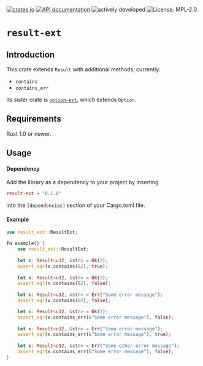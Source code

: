 [![crates.io](https://img.shields.io/crates/v/result-ext.svg)](https://crates.io/crates/result-ext)
[![API documentation](https://docs.rs/result-ext/badge.svg)](https://docs.rs/result-ext/)
![actively developed](https://img.shields.io/badge/maintenance-actively--developed-brightgreen.svg)
![License: MPL-2.0](https://img.shields.io/badge/license-MPL--2.0-orange.svg)

# `result-ext`

## Introduction

This crate extends `Result` with additional methods, currently:

- `contains`
- `contains_err`

Its sister crate is [`option-ext`](https://github.com/soc/option-ext), which extends `Option`. 

## Requirements

Rust 1.0 or newer.

## Usage

#### Dependency

Add the library as a dependency to your project by inserting

```toml
result-ext = "0.1.0"
```

into the `[dependencies]` section of your Cargo.toml file.

#### Example

```rust
use result_ext::ResultExt;

fn example() {
    use result_ext::ResultExt;
    
    let x: Result<u32, &str> = Ok(2);
    assert_eq!(x.contains(&2), true);
    
    let x: Result<u32, &str> = Ok(3);
    assert_eq!(x.contains(&2), false);
    
    let x: Result<u32, &str> = Err("Some error message");
    assert_eq!(x.contains(&2), false);

    let x: Result<u32, &str> = Ok(2);
    assert_eq!(x.contains_err(&"Some error message"), false);
    
    let x: Result<u32, &str> = Err("Some error message");
    assert_eq!(x.contains_err(&"Some error message"), true);
    
    let x: Result<u32, &str> = Err("Some other error message");
    assert_eq!(x.contains_err(&"Some error message"), false);
}
```
